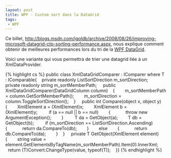 ```yaml
---
layout: post
title: WPF - Custom sort dans la DataGrid
tags:
 - WPF
---
```


Ce billet, <http://blogs.msdn.com/jgoldb/archive/2008/08/26/improving-microsoft-datagrid-ctp-sorting-performance.aspx>, nous explique 
comment obtenir de meilleures performances lors du tri de la [WPF DataGrid](http://www.codeplex.com/wpf).

Voici une variante qui vous permettra de trier une datagrid liée à un XmlDataProvider.

{% highlight cs %}
public class XmlDataGridComparer<T> : IComparer where T : IComparable{    private readonly ListSortDirection m_sortDirection;    private readonly string m_sortMemberPath;     public XmlDataGridComparer(DataGridColumn column)    {        m_sortMemberPath = column.GetSortMemberPath();        m_sortDirection = column.ToggleSortDirection();    }     public int Compare(object x, object y)    {        XmlElement a = (XmlElement)x;        XmlElement b = (XmlElement)y;         if (a == null || b == null)        {            throw new ArgumentException();        }         T da = GetObject(a);        T db = GetObject(b);         if (m_sortDirection == ListSortDirection.Ascending)        {            return da.CompareTo(db);        }        else        {            return db.CompareTo(da);        }    }     private T GetObject(XmlElement element)    {        string value = element.GetElementsByTagName(m_sortMemberPath).Item(0).InnerXml;        return (T)Convert.ChangeType(value, typeof(T));    }}
{% endhighlight %}
